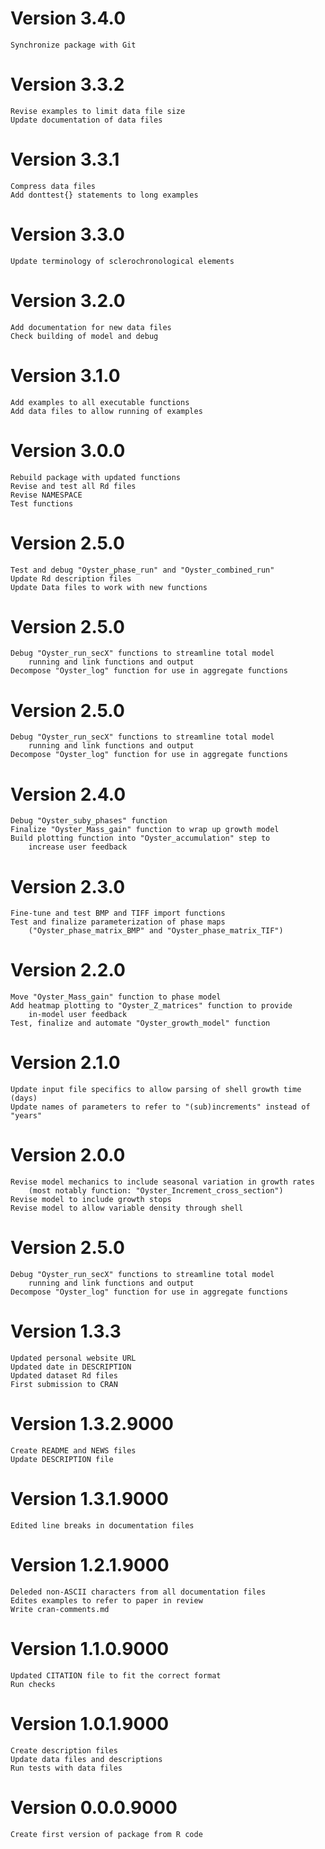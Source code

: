 # Version 3.4.0
    Synchronize package with Git

# Version 3.3.2
    Revise examples to limit data file size
    Update documentation of data files

# Version 3.3.1
    Compress data files
    Add donttest{} statements to long examples

# Version 3.3.0
    Update terminology of sclerochronological elements

# Version 3.2.0
    Add documentation for new data files
    Check building of model and debug

# Version 3.1.0
    Add examples to all executable functions
    Add data files to allow running of examples

# Version 3.0.0
    Rebuild package with updated functions
    Revise and test all Rd files
    Revise NAMESPACE
    Test functions

# Version 2.5.0
    Test and debug "Oyster_phase_run" and "Oyster_combined_run"
    Update Rd description files
    Update Data files to work with new functions

# Version 2.5.0
    Debug "Oyster_run_secX" functions to streamline total model
        running and link functions and output
    Decompose "Oyster_log" function for use in aggregate functions

# Version 2.5.0
    Debug "Oyster_run_secX" functions to streamline total model
        running and link functions and output
    Decompose "Oyster_log" function for use in aggregate functions

# Version 2.4.0
    Debug "Oyster_suby_phases" function
    Finalize "Oyster_Mass_gain" function to wrap up growth model
    Build plotting function into "Oyster_accumulation" step to
        increase user feedback

# Version 2.3.0
    Fine-tune and test BMP and TIFF import functions
    Test and finalize parameterization of phase maps
        ("Oyster_phase_matrix_BMP" and "Oyster_phase_matrix_TIF")

# Version 2.2.0
    Move "Oyster_Mass_gain" function to phase model
    Add heatmap plotting to "Oyster_Z_matrices" function to provide
        in-model user feedback
    Test, finalize and automate "Oyster_growth_model" function

# Version 2.1.0
    Update input file specifics to allow parsing of shell growth time (days)
    Update names of parameters to refer to "(sub)increments" instead of "years"

# Version 2.0.0
    Revise model mechanics to include seasonal variation in growth rates
        (most notably function: "Oyster_Increment_cross_section")
    Revise model to include growth stops
    Revise model to allow variable density through shell

# Version 2.5.0
    Debug "Oyster_run_secX" functions to streamline total model
        running and link functions and output
    Decompose "Oyster_log" function for use in aggregate functions

# Version 1.3.3
    Updated personal website URL
    Updated date in DESCRIPTION
    Updated dataset Rd files
    First submission to CRAN

# Version 1.3.2.9000
    Create README and NEWS files
    Update DESCRIPTION file

# Version 1.3.1.9000
    Edited line breaks in documentation files

# Version 1.2.1.9000
    Deleded non-ASCII characters from all documentation files
    Edites examples to refer to paper in review
    Write cran-comments.md

# Version 1.1.0.9000
    Updated CITATION file to fit the correct format
    Run checks

# Version 1.0.1.9000
    Create description files
    Update data files and descriptions
    Run tests with data files

# Version 0.0.0.9000
    Create first version of package from R code